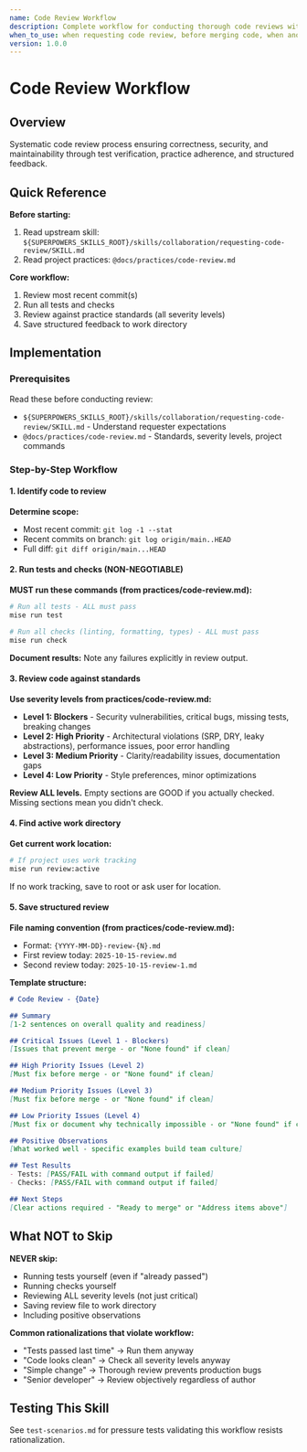 ```yaml
---
name: Code Review Workflow
description: Complete workflow for conducting thorough code reviews with test verification and structured feedback
when_to_use: when requesting code review, before merging code, when another agent asks for code review
version: 1.0.0
---
```


# Code Review Workflow

## Overview

Systematic code review process ensuring correctness, security, and maintainability through test verification, practice adherence, and structured feedback.

## Quick Reference

**Before starting:**
1. Read upstream skill: `${SUPERPOWERS_SKILLS_ROOT}/skills/collaboration/requesting-code-review/SKILL.md`
2. Read project practices: `@docs/practices/code-review.md`

**Core workflow:**
1. Review most recent commit(s)
2. Run all tests and checks
3. Review against practice standards (all severity levels)
4. Save structured feedback to work directory

## Implementation

### Prerequisites

Read these before conducting review:
- `${SUPERPOWERS_SKILLS_ROOT}/skills/collaboration/requesting-code-review/SKILL.md` - Understand requester expectations
- `@docs/practices/code-review.md` - Standards, severity levels, project commands

### Step-by-Step Workflow

#### 1. Identify code to review

**Determine scope:**
- Most recent commit: `git log -1 --stat`
- Recent commits on branch: `git log origin/main..HEAD`
- Full diff: `git diff origin/main...HEAD`

#### 2. Run tests and checks (NON-NEGOTIABLE)

**MUST run these commands (from practices/code-review.md):**

```bash
# Run all tests - ALL must pass
mise run test

# Run all checks (linting, formatting, types) - ALL must pass
mise run check
```

**Document results:** Note any failures explicitly in review output.

#### 3. Review code against standards

**Use severity levels from practices/code-review.md:**

- **Level 1: Blockers** - Security vulnerabilities, critical bugs, missing tests, breaking changes
- **Level 2: High Priority** - Architectural violations (SRP, DRY, leaky abstractions), performance issues, poor error handling
- **Level 3: Medium Priority** - Clarity/readability issues, documentation gaps
- **Level 4: Low Priority** - Style preferences, minor optimizations

**Review ALL levels.** Empty sections are GOOD if you actually checked. Missing sections mean you didn't check.

#### 4. Find active work directory

**Get current work location:**

```bash
# If project uses work tracking
mise run review:active
```

If no work tracking, save to root or ask user for location.

#### 5. Save structured review

**File naming convention (from practices/code-review.md):**
- Format: `{YYYY-MM-DD}-review-{N}.md`
- First review today: `2025-10-15-review.md`
- Second review today: `2025-10-15-review-1.md`

**Template structure:**

```markdown
# Code Review - {Date}

## Summary
[1-2 sentences on overall quality and readiness]

## Critical Issues (Level 1 - Blockers)
[Issues that prevent merge - or "None found" if clean]

## High Priority Issues (Level 2)
[Must fix before merge - or "None found" if clean]

## Medium Priority Issues (Level 3)
[Must fix before merge - or "None found" if clean]

## Low Priority Issues (Level 4)
[Must fix or document why technically impossible - or "None found" if clean]

## Positive Observations
[What worked well - specific examples build team culture]

## Test Results
- Tests: [PASS/FAIL with command output if failed]
- Checks: [PASS/FAIL with command output if failed]

## Next Steps
[Clear actions required - "Ready to merge" or "Address items above"]
```

## What NOT to Skip

**NEVER skip:**
- Running tests yourself (even if "already passed")
- Running checks yourself
- Reviewing ALL severity levels (not just critical)
- Saving review file to work directory
- Including positive observations

**Common rationalizations that violate workflow:**
- "Tests passed last time" → Run them anyway
- "Code looks clean" → Check all severity levels anyway
- "Simple change" → Thorough review prevents production bugs
- "Senior developer" → Review objectively regardless of author

## Testing This Skill

See `test-scenarios.md` for pressure tests validating this workflow resists rationalization.
